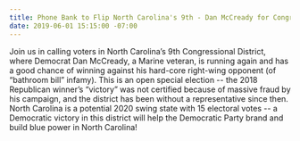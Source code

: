 ```yaml
---
title: Phone Bank to Flip North Carolina's 9th - Dan McCready for Congress!
date: 2019-06-01 15:15:00 -07:00
---
```


Join us in calling voters in North Carolina’s 9th Congressional District, where Democrat Dan McCready, a Marine veteran, is running again and has a good chance of winning against his hard-core right-wing opponent (of  “bathroom bill” infamy). This is an open special election -- the 2018 Republican winner’s “victory” was not certified because of massive fraud by his campaign, and the district has been without a representative since then. North Carolina is a potential 2020 swing state with 15 electoral votes -- a Democratic victory in this district will help the Democratic Party brand and build blue power in North Carolina!